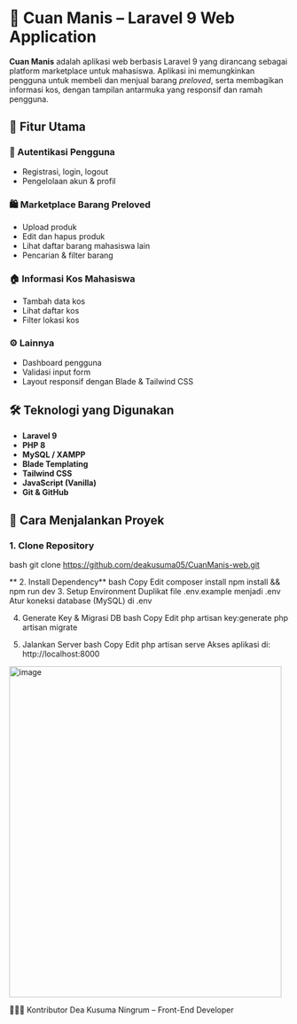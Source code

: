 # 🛒 Cuan Manis – Laravel 9 Web Application

**Cuan Manis** adalah aplikasi web berbasis Laravel 9 yang dirancang sebagai platform marketplace untuk mahasiswa. Aplikasi ini memungkinkan pengguna untuk membeli dan menjual barang *preloved*, serta membagikan informasi kos, dengan tampilan antarmuka yang responsif dan ramah pengguna.

## 📌 Fitur Utama

### 🔐 Autentikasi Pengguna
- Registrasi, login, logout
- Pengelolaan akun & profil

### 🛍️ Marketplace Barang Preloved
- Upload produk
- Edit dan hapus produk
- Lihat daftar barang mahasiswa lain
- Pencarian & filter barang

### 🏠 Informasi Kos Mahasiswa
- Tambah data kos
- Lihat daftar kos
- Filter lokasi kos

### ⚙️ Lainnya
- Dashboard pengguna
- Validasi input form
- Layout responsif dengan Blade & Tailwind CSS

## 🛠️ Teknologi yang Digunakan
- **Laravel 9**
- **PHP 8**
- **MySQL / XAMPP**
- **Blade Templating**
- **Tailwind CSS**
- **JavaScript (Vanilla)**
- **Git & GitHub**

## 🚀 Cara Menjalankan Proyek

### 1. Clone Repository
bash
git clone https://github.com/deakusuma05/CuanManis-web.git

** 2. Install Dependency**
bash
Copy
Edit
composer install
npm install && npm run dev
3. Setup Environment
Duplikat file .env.example menjadi .env
Atur koneksi database (MySQL) di .env

4. Generate Key & Migrasi DB
bash
Copy
Edit
php artisan key:generate
php artisan migrate

5. Jalankan Server
bash
Copy
Edit
php artisan serve
Akses aplikasi di: http://localhost:8000

<img width="491" height="598" alt="image" src="https://github.com/user-attachments/assets/31452d24-8b11-4991-89a6-a803e4f2197b" />


👩🏻‍💻 Kontributor
Dea Kusuma Ningrum – Front-End Developer
